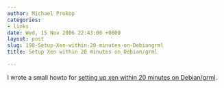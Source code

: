 ```yaml
---
author: Michael Prokop
categories:
- links
date: Wed, 15 Nov 2006 22:43:00 +0000
layout: post
slug: 198-Setup-Xen-within-20-minutes-on-Debiangrml
title: Setup Xen within 20 minutes on Debian/grml

---
```

I wrote a small howto for [setting up xen within 20 minutes on Debian/grml](https://grml.org/xen/).
